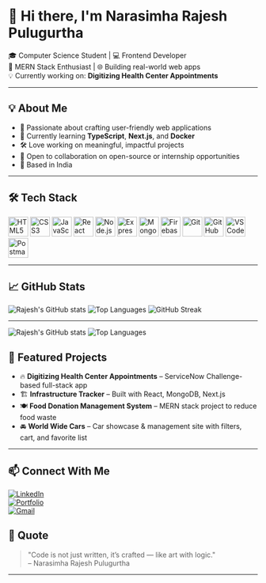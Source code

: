 # 👋 Hi there, I'm Narasimha Rajesh Pulugurtha

🎓 Computer Science Student | 💻 Frontend Developer  
🚀 MERN Stack Enthusiast | 🌐 Building real-world web apps  
💡 Currently working on: **Digitizing Health Center Appointments**

---

## 💡 About Me

- 🎯 Passionate about crafting user-friendly web applications
- 🌱 Currently learning **TypeScript**, **Next.js**, and **Docker**
- 🛠️ Love working on meaningful, impactful projects
- 🤝 Open to collaboration on open-source or internship opportunities
- 📍 Based in India

---

## 🛠️ Tech Stack

<p align="left">
  <img src="https://cdn.jsdelivr.net/gh/devicons/devicon/icons/html5/html5-original.svg" width="40" alt="HTML5" />
  <img src="https://cdn.jsdelivr.net/gh/devicons/devicon/icons/css3/css3-original.svg" width="40" alt="CSS3" />
  <img src="https://cdn.jsdelivr.net/gh/devicons/devicon/icons/javascript/javascript-original.svg" width="40" alt="JavaScript" />
  <img src="https://cdn.jsdelivr.net/gh/devicons/devicon/icons/react/react-original.svg" width="40" alt="React" />
  <img src="https://cdn.jsdelivr.net/gh/devicons/devicon/icons/nodejs/nodejs-original.svg" width="40" alt="Node.js" />
  <img src="https://cdn.jsdelivr.net/gh/devicons/devicon/icons/express/express-original.svg" width="40" alt="Express" />
  <img src="https://cdn.jsdelivr.net/gh/devicons/devicon/icons/mongodb/mongodb-original.svg" width="40" alt="MongoDB" />
  <img src="https://cdn.jsdelivr.net/gh/devicons/devicon/icons/firebase/firebase-plain.svg" width="40" alt="Firebase" />
  <img src="https://cdn.jsdelivr.net/gh/devicons/devicon/icons/git/git-original.svg" width="40" alt="Git" />
  <img src="https://cdn.jsdelivr.net/gh/devicons/devicon/icons/github/github-original.svg" width="40" alt="GitHub" />
  <img src="https://cdn.jsdelivr.net/gh/devicons/devicon/icons/vscode/vscode-original.svg" width="40" alt="VS Code" />
  <img src="https://cdn.jsdelivr.net/gh/devicons/devicon/icons/postman/postman-original.svg" width="40" alt="Postman" />
</p>

---

## 📈 GitHub Stats

![Rajesh's GitHub stats](https://github-readme-stats.vercel.app/api?username=PRajesh999&show_icons=true&theme=tokyonight)
![Top Languages](https://github-readme-stats.vercel.app/api/top-langs/?username=PRajesh999&layout=compact&theme=tokyonight)
![GitHub Streak](https://streak-stats.demolab.com?user=PRajesh999&theme=tokyonight)

---

![Rajesh's GitHub stats](https://github-readme-stats.vercel.app/api?username=PRajesh999&show_icons=true&theme=radical)
![Top Languages](https://github-readme-stats.vercel.app/api/top-langs/?username=PRajesh999&layout=compact&theme=radical)

## 🚀 Featured Projects

- 🔥 **Digitizing Health Center Appointments** – ServiceNow Challenge-based full-stack app
- 🏗️ **Infrastructure Tracker** – Built with React, MongoDB, Next.js
- 🍽️ **Food Donation Management System** – MERN stack project to reduce food waste
- 🚘 **World Wide Cars** – Car showcase & management site with filters, cart, and favorite list

---

## 📫 Connect With Me

[![LinkedIn](https://img.shields.io/badge/-LinkedIn-blue?style=flat-square&logo=linkedin)](https://linkedin.com/in/your-link)  
[![Portfolio](https://img.shields.io/badge/-Portfolio-000?style=flat-square&logo=dev.to)](https://yourportfolio.com)  
[![Gmail](https://img.shields.io/badge/-Email-D14836?style=flat-square&logo=gmail&logoColor=white)](mailto:your.email@gmail.com)

## 📜 Quote

> "Code is not just written, it’s crafted — like art with logic."  
> – Narasimha Rajesh Pulugurtha

---

